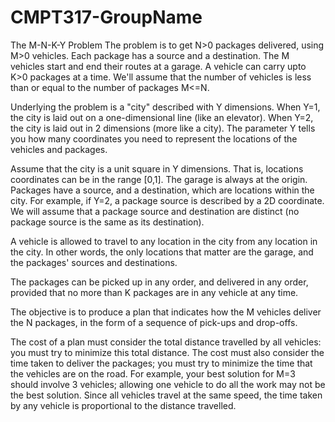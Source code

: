 # CMPT317-GroupName

The M-N-K-Y Problem
The problem is to get N>0 packages delivered, using M>0 vehicles.  Each package has a source and a destination.  The M vehicles start and end their routes at a garage.  A vehicle can carry upto K>0 packages at a time.  We'll assume that the number of vehicles is less than or equal to the number of packages M<=N.

Underlying the problem is a "city" described with Y dimensions.  When Y=1, the city is laid out on a one-dimensional line (like an elevator).  When Y=2, the city is laid out in 2 dimensions (more like a city).  The parameter Y tells you how many coordinates you need to represent the locations of the vehicles and packages.

Assume that the city is a unit square in Y dimensions.  That is, locations coordinates can be in the range [0,1].  The garage is always at the origin.  Packages have a source, and a destination, which are locations within the city.  For example, if Y=2, a package source is described by a 2D coordinate.  We will assume that a package source and destination are distinct (no package source is the same as its destination).

A vehicle is allowed to travel to any location in the city from any location in the city.  In other words, the only locations that matter are the garage, and the packages' sources and destinations. 

The packages can be picked up in any order, and delivered in any order, provided that no more than K packages are in any vehicle at any time.  

The objective is to produce a plan that indicates how the M vehicles deliver the N packages, in the form of a sequence of pick-ups and drop-offs.

The cost of a plan must consider the total distance travelled by all vehicles: you must try to minimize this total distance.  The cost must also consider the time taken to deliver the packages; you must try to minimize the time that the vehicles are on the road.  For example, your best solution for M=3 should involve 3 vehicles; allowing one vehicle to do all the work may not be the best solution.  Since all vehicles travel at the same speed, the time taken by any vehicle is proportional to the distance travelled.  
